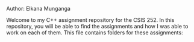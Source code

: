 Author: Elkana Munganga

Welcome to my C++ assignment repository for the CSIS 252. In this repository, you will be able to find the assignments and how I was able to work on each of them. This file contains folders for these assignments:

